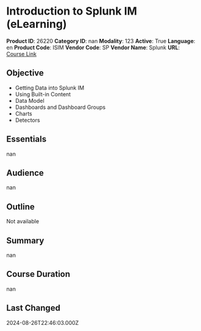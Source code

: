 # Introduction to Splunk IM (eLearning)

**Product ID**: 26220
**Category ID**: nan
**Modality**: 123
**Active**: True
**Language**: en
**Product Code**: ISIM
**Vendor Code**: SP
**Vendor Name**: Splunk
**URL**: [Course Link](https://www.fastlaneus.com/product/splunk-isim)

## Objective
- Getting Data into Splunk IM
- Using Built-in Content
- Data Model
- Dashboards and Dashboard Groups
- Charts
- Detectors

## Essentials
nan

## Audience
nan

## Outline
Not available

## Summary
nan

## Course Duration
nan

## Last Changed
2024-08-26T22:46:03.000Z
